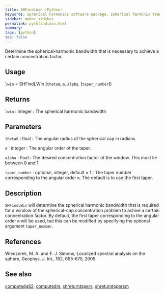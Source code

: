 ```yaml
---
title: SHFindLWin (Python)
keywords: spherical harmonics software package, spherical harmonic transform, legendre functions, multitaper spectral analysis, fortran, Python, gravity, magnetic field
sidebar: mydoc_sidebar
permalink: pyshfindlwin.html
summary:
tags: [python]
toc: false
---
```


Determine the spherical-harmonic bandwidth that is necessary to achieve a certain concentration factor.

## Usage

`lwin` = SHFindLWin (`theta0`, `m`, `alpha`, [`taper_number`])

## Returns

`lwin` : integer
:   The spherical harmonic bandwidth

## Parameters

`theta0` : float
:   The angular radius of the spherical cap in radians.

`m` : integer
:   The angular order of the taper.

`alpha` : float
:   The desired concentration factor of the window. This must lie between 0 and 1.

`taper_number` : optional, integer, default = 1
:   The taper number corresponding to the angular order `m`. The default is to use the first taper.

## Description

`SHFindLWin` will determine the spherical harmonic bandwidth that is required for a window of the spherical-cap concentration problem to achive a certain concentration factor. By default, the first taper corresponding to the angular order `m` will be used, but this can be modified by specifying the optional argument `taper_number`. 

## References

Wieczorek, M. A. and F. J. Simons, Localized spectral analysis on the sphere, 
Geophys. J. Int., 162, 655-675, 2005.

## See also

[computedg82](pycomputedg82.html), [computedm](pycomputedm.html), [shreturntapers](pyshreturntapers.html), [shreturntapersm](pyshreturntapersm.html)

